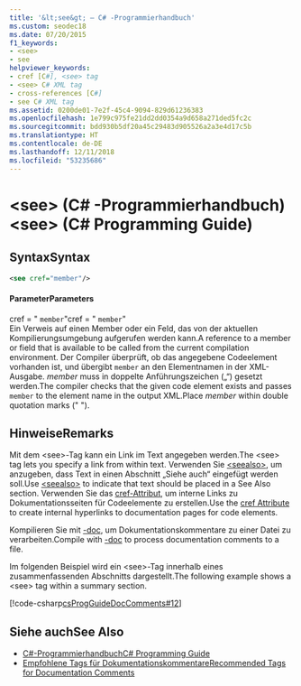 ```yaml
---
title: '&lt;see&gt; – C# -Programmierhandbuch'
ms.custom: seodec18
ms.date: 07/20/2015
f1_keywords:
- <see>
- see
helpviewer_keywords:
- cref [C#], <see> tag
- <see> C# XML tag
- cross-references [C#]
- see C# XML tag
ms.assetid: 0200de01-7e2f-45c4-9094-829d61236383
ms.openlocfilehash: 1e799c975fe21dd2dd0354a9d658a271ded5fc2c
ms.sourcegitcommit: bdd930b5df20a45c29483d905526a2a3e4d17c5b
ms.translationtype: HT
ms.contentlocale: de-DE
ms.lasthandoff: 12/11/2018
ms.locfileid: "53235686"
---
```

# <a name="ltseegt-c-programming-guide"></a><span data-ttu-id="e9c35-102">&lt;see&gt; (C# -Programmierhandbuch)</span><span class="sxs-lookup"><span data-stu-id="e9c35-102">&lt;see&gt; (C# Programming Guide)</span></span>
## <a name="syntax"></a><span data-ttu-id="e9c35-103">Syntax</span><span class="sxs-lookup"><span data-stu-id="e9c35-103">Syntax</span></span>  
  
```xml  
<see cref="member"/>  
```  
  
#### <a name="parameters"></a><span data-ttu-id="e9c35-104">Parameter</span><span class="sxs-lookup"><span data-stu-id="e9c35-104">Parameters</span></span>  
 <span data-ttu-id="e9c35-105">cref = " `member`"</span><span class="sxs-lookup"><span data-stu-id="e9c35-105">cref = " `member`"</span></span>  
 <span data-ttu-id="e9c35-106">Ein Verweis auf einen Member oder ein Feld, das von der aktuellen Kompilierungsumgebung aufgerufen werden kann.</span><span class="sxs-lookup"><span data-stu-id="e9c35-106">A reference to a member or field that is available to be called from the current compilation environment.</span></span> <span data-ttu-id="e9c35-107">Der Compiler überprüft, ob das angegebene Codeelement vorhanden ist, und übergibt `member` an den Elementnamen in der XML-Ausgabe. *member* muss in doppelte Anführungszeichen („“) gesetzt werden.</span><span class="sxs-lookup"><span data-stu-id="e9c35-107">The compiler checks that the given code element exists and passes `member` to the element name in the output XML.Place *member* within double quotation marks (" ").</span></span>  
  
## <a name="remarks"></a><span data-ttu-id="e9c35-108">Hinweise</span><span class="sxs-lookup"><span data-stu-id="e9c35-108">Remarks</span></span>  
 <span data-ttu-id="e9c35-109">Mit dem \<see>-Tag kann ein Link im Text angegeben werden.</span><span class="sxs-lookup"><span data-stu-id="e9c35-109">The \<see> tag lets you specify a link from within text.</span></span> <span data-ttu-id="e9c35-110">Verwenden Sie [\<seealso>](../../../csharp/programming-guide/xmldoc/seealso.md), um anzugeben, dass Text in einen Abschnitt „Siehe auch“ eingefügt werden soll.</span><span class="sxs-lookup"><span data-stu-id="e9c35-110">Use [\<seealso>](../../../csharp/programming-guide/xmldoc/seealso.md) to indicate that text should be placed in a See Also section.</span></span> <span data-ttu-id="e9c35-111">Verwenden Sie das [cref-Attribut](../../../csharp/programming-guide/xmldoc/cref-attribute.md), um interne Links zu Dokumentationsseiten für Codeelemente zu erstellen.</span><span class="sxs-lookup"><span data-stu-id="e9c35-111">Use the [cref Attribute](../../../csharp/programming-guide/xmldoc/cref-attribute.md) to create internal hyperlinks to documentation pages for code elements.</span></span>  
  
 <span data-ttu-id="e9c35-112">Kompilieren Sie mit [-doc](../../../csharp/language-reference/compiler-options/doc-compiler-option.md), um Dokumentationskommentare zu einer Datei zu verarbeiten.</span><span class="sxs-lookup"><span data-stu-id="e9c35-112">Compile with [-doc](../../../csharp/language-reference/compiler-options/doc-compiler-option.md) to process documentation comments to a file.</span></span>  
  
 <span data-ttu-id="e9c35-113">Im folgenden Beispiel wird ein \<see>-Tag innerhalb eines zusammenfassenden Abschnitts dargestellt.</span><span class="sxs-lookup"><span data-stu-id="e9c35-113">The following example shows a \<see> tag within a summary section.</span></span>  
  
 [!code-csharp[csProgGuideDocComments#12](../../../csharp/programming-guide/xmldoc/codesnippet/CSharp/see_1.cs)]  
  
## <a name="see-also"></a><span data-ttu-id="e9c35-114">Siehe auch</span><span class="sxs-lookup"><span data-stu-id="e9c35-114">See Also</span></span>

- [<span data-ttu-id="e9c35-115">C#-Programmierhandbuch</span><span class="sxs-lookup"><span data-stu-id="e9c35-115">C# Programming Guide</span></span>](../../../csharp/programming-guide/index.md)  
- [<span data-ttu-id="e9c35-116">Empfohlene Tags für Dokumentationskommentare</span><span class="sxs-lookup"><span data-stu-id="e9c35-116">Recommended Tags for Documentation Comments</span></span>](../../../csharp/programming-guide/xmldoc/recommended-tags-for-documentation-comments.md)
